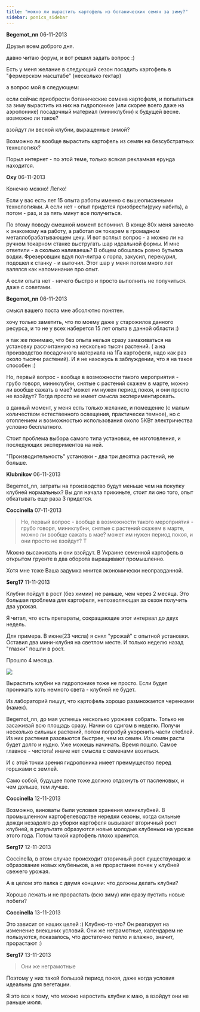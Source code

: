 ```yaml
---
title: "можно ли вырастить картофель из ботанических семян за зиму?"
sidebar: ponics_sidebar
---
```


**Begemot_nn** 06-11-2013

Друзья всем доброго дня.

давно читаю форум, и вот решил задать вопрос :)

Есть у меня желание в следующий сезон посадить картофель в "фермерском масштабе" (несколько гектар)

а вопрос мой в следующем:

если сейчас приобрести ботанические семена картофеля, и попытаться за зиму вырастить из них на гидропонике (или скорее всего даже на аэропонике) посадочный материал (миниклубни) к будущей весне. возможно ли такое? 

взойдут ли весной клубни, выращенные зимой? 

Возможно ли вообще вырастить картофель из семян на безсубстратных технологиях?

Порыл интернет - по этой теме, только всякая рекламная ерунда находится.


**Oxy** 06-11-2013

Конечно можно! Легко! 

Если у вас есть лет 15 опыта работы именно с вышеописанными технологиями. А если нет - опыт придется приобрести(руку набить), а потом - раз, и за пять минут все получиться. 

По этому поводу смешной момент вспомнил. В конце 80х меня занесло к знакомому на работу, а работал он токарем в громадном металлобрабатывающем цеху. И вот всплыл вопрос - а можно ли на ручном токарном станке выстругать шар идеальной формы. И мне ответили - а сколько наливаешь? В общем обошлась ровно бутылка водки. Фрезеровщик вдул пол-литра с горла, закусил, перекурил, подошел к станку - и выточил. Этот шар у меня потом много лет валялся как напоминание про опыт. 

А если опыта нет - ничего быстро и просто выполнить не получиться. даже с советами.


**Begemot_nn** 06-11-2013

смысл вашего поста мне абсолютно понятен.

хочу только заметить, что по моему даже у старожилов данного ресурса, и то не у всех наберется 15 лет опыта в данной области :)

я так же понимаю, что без опыта нельзя сразу замахиваться на установку рассчитанную на несколько тысяч растений. ( а на производство посадочного материала на 1Га картофеля, надо как раз около тысячи растений). И я не нахожусь в заблуждении, что я на такое способен :)

Но, первый вопрос - вообще в возможности такого мероприятия - грубо говоря, миниклубни, снятые с растений скажем в марте, можно ли вообще сажать в мае? может им нужен период покоя, и они просто не взойдут? Тогда просто не имеет смысла экспериментировать.

в данный момент, у меня есть только желание, и помещение (с малым количеством естественного освещения, практически темное), но с отоплением и возможностью использования около 5КВт электричества условно бесплатного.

Стоит проблема выбора самого типа установки, ее изготовления, и последующих экспериментов на ней.

"Производительность" установки - два три десятка растений, не больше.


**Klubnikov** 06-11-2013

Begemot_nn, затраты на производство будут меньше чем на покупку клубней нормальных? Вы для начала прикиньте, стоит ли оно того, опыт обкатывать еще раза 3 придется.


**Coccinella** 07-11-2013

> Но, первый вопрос - вообще в возможности такого мероприятия - грубо говоря, миниклубни, снятые с растений скажем в марте, можно ли вообще сажать в мае? может им нужен период покоя, и они просто не взойдут? Т

Можно высаживать и они взойдут. В Украине семенной картофель в открытом груенте в два оборота выращивают промышленно.

Хотя мне тоже Ваша задумка мнится экономически неоправданной.


**Serg17** 11-11-2013

Клубни пойдут в рост (без химии) не раньше, чем через 2 месяца. Это большая проблема для картофеля, непозволяющая за сезон получить два урожая. 

Я читал, что есть препараты, сокращающие этот интервал до двух недель.

Для примера. В июне(23 числа) я снял "урожай" с опытной установки. Оставил два мини-клубня на светлом месте. И только неделю назад "глазки" пошли в рост.

Прошло 4 месяца.

![](/imagehost/thumbs/img7615.jpg)

Вырастить клубни на гидропонике тоже не просто. Если будет проникать хоть немного света - клубней не будет.

Из лабораторий пишут, что картофель хорошо размножается черенками (намек).

Begemot_nn, до мая успеешь несколько урожаев собрать. Только не засаживай всю площадь сразу. Начни со сдигом в неделю. Получи несколько сильных растений, потом попробуй укоренить части стеблей. Из них растения разовьются быстрее, чем из семян. Из семян расти будет долго и нудно. Уже можешь начинать. Время пошло. Самое главное - чистота! иначе нет смысла с семенами возиться.

И с этой точки зрения гидропоника имеет преимущество перед горшками с землей. 

Само собой, будущее поле тоже должно отдохнуть от пасленовых, и чем дольше, тем лучше.


**Coccinella** 12-11-2013

Возможно, виноваты были условия хранения миниклубней. В промышленном картофелеводстве нередки сезоны, когда сильные дожди незадолго до уборки картофеля вызывают вторичный рост клубней, в результате образуются новые молодые клубеньки на урожае этого года. Потом такой картофель плохо хранится.


**Serg17** 12-11-2013

Coccinella, в этом случае происходит вторичный рост существующих и образование новых клубеньков, а не прорастание почек у клубней свежего урожая.

А в целом это палка с двумя концами: что должны делать клубни? 

Хорошо лежать и не прорастать (всю зиму) или сразу пустить новые побеги?


**Coccinella** 13-11-2013

Это зависит от наших целей :) Клубню-то что? Он реагирует на изменение внекшних условий. Они же неграмотные, календарем не пользуются, показалось, что достаточно тепло и влажно, значит, прорастают :)


**Serg17** 13-11-2013

> Они же неграмотные

Поэтому у них такой большой период покоя, даже когда условия идеальны для вегетации.

Я это все к тому, что можно наростить клубни к маю, а взойдут они не раньше июля.


